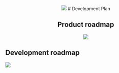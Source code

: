 <center>
<img src="../../images/banner.png">
# Development Plan

## Product roadmap

<img src="../../images/roadmaps/product.png">
</center>

## Development roadmap

<img src="../../images/roadmaps/dev.png">
